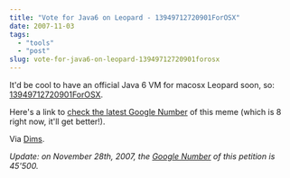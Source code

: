 ```yaml
---
title: "Vote for Java6 on Leopard - 13949712720901ForOSX"
date: 2007-11-03
tags: 
  - "tools"
  - "post"
slug: vote-for-java6-on-leopard-13949712720901forosx
---
```


It'd be cool to have an official Java 6 VM for macosx Leopard soon, so: [13949712720901ForOSX](http://blogs.sun.com/bblfish/entry/vote_for_java6_on_leopard).

Here's a link to [check the latest Google Number](http://www.google.com/search?q=13949712720901ForOSX) of this meme (which is 8 right now, it'll get better!).

Via [Dims](http://davanum.wordpress.com/).

_Update: on November 28th, 2007, the [Google Number](http://www.google.com/search?q=13949712720901ForOSX) of this petition is 45'500._
